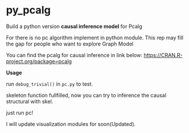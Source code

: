 # py_pcalg
Build a python version **causal inference model** for Pcalg

For there is no pc algorithm implement in python module. This rep may fill the gap for people who want to explore Graph Model

You can find the pcalg for causal inference in link below:
   https://CRAN.R-project.org/package=pcalg


**Usage**

run `debug_trivial()` in `pc.py` to test.

skeleton function fullfilled, now you can try to inference the causal structural with skel.

just run pc!

I will update visualization modules for soon(Updated).
